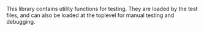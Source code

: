This library contains utility functions for testing.  They are loaded by the test files, and can also be loaded at the toplevel for manual testing and debugging.
